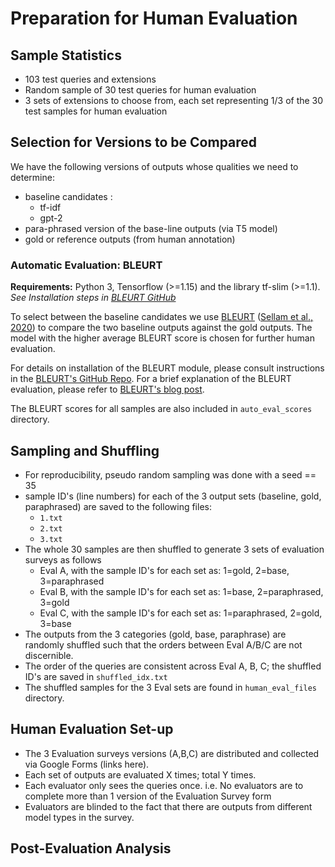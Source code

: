 # Preparation for Human Evaluation
## Sample Statistics
- 103 test queries and extensions
- Random sample of 30 test queries for human evaluation
- 3 sets of extensions to choose from, each set representing 1/3 of the
30 test samples for human evaluation
## Selection for Versions to be Compared
We have the following versions of outputs whose qualities we need to determine:
- baseline candidates : 
    - tf-idf
    - gpt-2
- para-phrased version of the base-line outputs (via T5 model)
- gold or reference outputs (from human annotation)

### Automatic Evaluation: BLEURT

**Requirements:** Python 3, Tensorflow (>=1.15) and the library tf-slim (>=1.1).
*See Installation steps in [BLEURT GitHub](https://github.com/google-research/bleurt)*

To select between the baseline candidates we use [BLEURT](https://github.com/google-research/bleurt) 
([Sellam et al., 2020](https://arxiv.org/abs/2004.04696)) to compare the two baseline outputs against the gold outputs. 
The model with the higher average BLEURT score is chosen for further human evaluation.

For details on installation of the BLEURT module, please consult instructions in the 
[BLEURT's GitHub Repo](https://github.com/google-research/bleurt). For a brief explanation of the BLEURT evaluation, 
please refer to [BLEURT's blog post](https://ai.googleblog.com/2020/05/evaluating-natural-language-generation.html).

The BLEURT scores for all samples are also included in ``auto_eval_scores`` directory.


## Sampling and Shuffling
- For reproducibility, pseudo random sampling was done with a seed == 35
- sample ID's (line numbers) for each of the 3 output sets (baseline, gold, paraphrased) are saved to the following 
  files:
    - ``1.txt``
    - ``2.txt``
    - ``3.txt``
- The whole 30 samples are then shuffled to generate 3 sets of evaluation surveys as follows
    - Eval A, with the sample ID's for each set as: 1=gold, 2=base, 3=paraphrased
    - Eval B, with the sample ID's for each set as: 1=base, 2=paraphrased, 3=gold
    - Eval C, with the sample ID's for each set as: 1=paraphrased, 2=gold, 3=base
- The outputs from the 3 categories (gold, base, paraphrase) are randomly shuffled such that the orders
  between Eval A/B/C are not discernible.
- The order of the queries are consistent across Eval A, B, C; the shuffled ID's are saved in ``shuffled_idx.txt``
- The shuffled samples for the 3 Eval sets are found in ``human_eval_files`` directory.

## Human Evaluation Set-up

- The 3 Evaluation surveys versions (A,B,C) are distributed and collected via Google Forms (links here). 
- Each set of outputs are evaluated X times; total Y times.
- Each evaluator only sees the queries once. i.e. No evaluators are to complete more than 1 version of the Evaluation 
Survey form
- Evaluators are blinded to the fact that there are outputs from different model types in the survey.

## Post-Evaluation Analysis